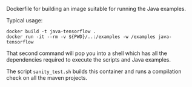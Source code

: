 Dockerfile for building an image suitable for running the Java examples.

Typical usage:

```
docker build -t java-tensorflow .
docker run -it --rm -v ${PWD}/..:/examples -w /examples java-tensorflow
```

That second command will pop you into a shell which has all
the dependencies required to execute the scripts and Java
examples.

The script `sanity_test.sh` builds this container and runs a compilation
check on all the maven projects.
